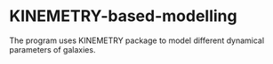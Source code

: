 # KINEMETRY-based-modelling
The program uses KINEMETRY package to model different dynamical parameters of galaxies. 
